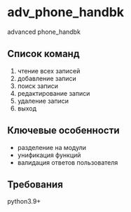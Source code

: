 # adv_phone_handbk
advanced phone_handbk

## Список команд

1. чтение всех записей
2. добавление записи
3. поиск записи
4. редактирование записи
5. удаление записи
6. выход

## Ключевые особенности

* разделение на модули
* унификация функций
* валидация ответов пользователя

## Требования

python3.9+